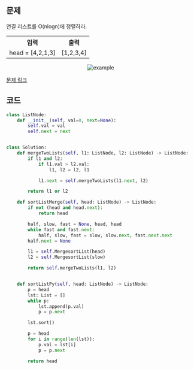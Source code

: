 ## 문제

연결 리스트를 O(nlogn)에 정렬하라. 



 <table>
	<th>입력</th>
	<th>출력</th>
	<tr><!-- 첫번째 줄 시작 -->
	    <td>head = [4,2,1,3]</td>
	    <td>[1,2,3,4]</td>
	</tr><!-- 첫번째 줄 끝 -->
    </table>

<p align="center">
<img src="https://assets.leetcode.com/uploads/2020/09/14/sort_list_1.jpg" alt="example">
</p>

<a href="https://leetcode.com/problems/sort-list/" target="_blank">문제 링크</a>

## 코드

```python
class ListNode:
    def __init__(self, val=0, next=None):
        self.val = val
        self.next = next


class Solution:
    def mergeTwoLists(self, l1: ListNode, l2: ListNode) -> ListNode:
        if l1 and l2:
            if l1.val > l2.val:
                l1, l2 = l2, l1

            l1.next = self.mergeTwoLists(l1.next, l2)

        return l1 or l2

    def sortListMerge(self, head: ListNode) -> ListNode:
        if not (head and head.next):
            return head

        half, slow, fast = None, head, head
        while fast and fast.next:
            half, slow, fast = slow, slow.next, fast.next.next
        half.next = None

        l1 = self.MergesortList(head)
        l2 = self.MergesortList(slow)

        return self.mergeTwoLists(l1, l2)


    def sortListPy(self, head: ListNode) -> ListNode:
        p = head
        lst: List = []
        while p:
            lst.append(p.val)
            p = p.next

        lst.sort()

        p = head
        for i in range(len(lst)):
            p.val = lst[i]
            p = p.next

        return head
```

